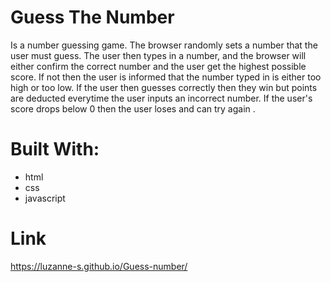 # Guess The Number

Is a number guessing game. The browser randomly sets a number that the user must guess.
The user then types in a number, and the browser will either confirm the correct number and the user get the highest possible score.
If not then the user is informed that the number typed in is either too high or too low.
If the user then guesses correctly then they win but points are deducted everytime the user inputs an incorrect number.
If the user's score drops below 0 then the user loses and can try again .


# Built With:
- html
- css
- javascript


# Link
https://luzanne-s.github.io/Guess-number/
